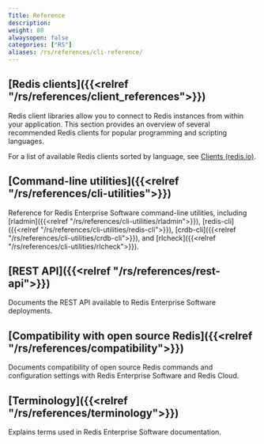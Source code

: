 ```yaml
---
Title: Reference
description:
weight: 80
alwaysopen: false
categories: ["RS"]
aliases: /rs/references/cli-reference/
---
```


## [Redis clients]({{<relref "/rs/references/client_references">}})

Redis client libraries allow you to connect to Redis instances from within your application. This section provides an overview of several recommended Redis clients for popular programming and scripting languages.

For a list of available Redis clients sorted by language, see [Clients (redis.io)](https://redis.io/resources/clients/).

## [Command-line utilities]({{<relref "/rs/references/cli-utilities">}})

Reference for Redis Enterprise Software command-line utilities, including [rladmin]({{<relref "/rs/references/cli-utilities/rladmin">}}), [redis-cli]({{<relref "/rs/references/cli-utilities/redis-cli">}}), [crdb-cli]({{<relref "/rs/references/cli-utilities/crdb-cli">}}), and [rlcheck]({{<relref "/rs/references/cli-utilities/rlcheck">}}).

## [REST API]({{<relref "/rs/references/rest-api">}})

Documents the REST API available to Redis Enterprise Software deployments.

## [Compatibility with open source Redis]({{<relref "/rs/references/compatibility">}}) 

Documents compatibility of open source Redis commands and configuration settings with Redis Enterprise Software and Redis Cloud.

## [Terminology]({{<relref "/rs/references/terminology">}})

Explains terms used in Redis Enterprise Software documentation.